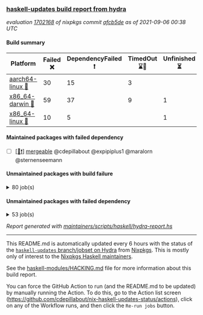 ### [haskell-updates build report from hydra](https://hydra.nixos.org/jobset/nixpkgs/haskell-updates)
*evaluation [1702168](https://hydra.nixos.org/eval/1702168) of nixpkgs commit [afcb5de](https://github.com/NixOS/nixpkgs/commits/afcb5de64dd04ffb26fe4f66f9978e5ec3acf2f6) as of 2021-09-06 00:38 UTC*
#### Build summary

 | Platform | Failed :x: | DependencyFailed :heavy_exclamation_mark: | TimedOut :hourglass::no_entry_sign: | Unfinished :hourglass_flowing_sand: | Success :heavy_check_mark: | 
 | --- | --- | --- | --- | --- | --- | 
 | [aarch64-linux :iphone:](https://hydra.nixos.org/eval/1702168?filter=.aarch64-linux) | 30 | 15 | 3 |  | 6692 | 
 | [x86_64-darwin :apple:](https://hydra.nixos.org/eval/1702168?filter=.x86_64-darwin) | 59 | 37 | 9 | 1 | 6586 | 
 | [x86_64-linux :penguin:](https://hydra.nixos.org/eval/1702168?filter=.x86_64-linux) | 10 | 5 |  | 1 | 6766 | 
#### Maintained packages with failed dependency
- [ ] [[:penguin::heavy_exclamation_mark:]](https://hydra.nixos.org/build/152203813) [mergeable](https://hydra.nixos.org/eval/1702168?filter=mergeable) @cdepillabout @expipiplus1 @maralorn @sternenseemann
#### Unmaintained packages with build failure
<details><summary>80 job(s) </summary>

- [ ] [[:iphone::heavy_check_mark:]](https://hydra.nixos.org/build/151969917) [[:apple::x:]](https://hydra.nixos.org/build/151977605) [[:penguin::heavy_check_mark:]](https://hydra.nixos.org/build/151972538) [haskellPackages.FractalArt](https://hydra.nixos.org/eval/1702168?filter=haskellPackages.FractalArt) 
- [ ] [[:iphone::x:]](https://hydra.nixos.org/build/151723150) [[:apple::heavy_check_mark:]](https://hydra.nixos.org/build/151731482) [[:penguin::heavy_check_mark:]](https://hydra.nixos.org/build/151717379) [haskellPackages.HsASA](https://hydra.nixos.org/eval/1702168?filter=haskellPackages.HsASA) 
- [ ] [[:iphone::x:]](https://hydra.nixos.org/build/151977145) [[:apple::heavy_check_mark:]](https://hydra.nixos.org/build/151972644) [[:penguin::heavy_check_mark:]](https://hydra.nixos.org/build/151969295) [haskellPackages.OrderedBits](https://hydra.nixos.org/eval/1702168?filter=haskellPackages.OrderedBits) 
- [ ] [[:iphone::x:]](https://hydra.nixos.org/build/151969384) [[:apple::heavy_check_mark:]](https://hydra.nixos.org/build/151970002) [[:penguin::heavy_check_mark:]](https://hydra.nixos.org/build/151972848) [haskellPackages.accelerate-llvm](https://hydra.nixos.org/eval/1702168?filter=haskellPackages.accelerate-llvm) 
- [ ] [[:iphone::x:]](https://hydra.nixos.org/build/151975782) [[:apple::heavy_check_mark:]](https://hydra.nixos.org/build/151975423) [[:penguin::heavy_check_mark:]](https://hydra.nixos.org/build/151977034) [haskellPackages.cdar-mBound](https://hydra.nixos.org/eval/1702168?filter=haskellPackages.cdar-mBound) 
- [ ] [[:iphone::heavy_check_mark:]](https://hydra.nixos.org/build/151717421) [[:apple::x:]](https://hydra.nixos.org/build/151730444) [[:penguin::heavy_check_mark:]](https://hydra.nixos.org/build/151719104) [haskellPackages.chiphunk](https://hydra.nixos.org/eval/1702168?filter=haskellPackages.chiphunk) 
- [ ] [[:iphone::heavy_check_mark:]](https://hydra.nixos.org/build/151970661) [[:apple::x:]](https://hydra.nixos.org/build/151977550) [[:penguin::heavy_check_mark:]](https://hydra.nixos.org/build/151978850) [haskellPackages.di-core](https://hydra.nixos.org/eval/1702168?filter=haskellPackages.di-core) 
- [ ] [[:iphone::heavy_check_mark:]](https://hydra.nixos.org/build/151724586) [[:apple::x:]](https://hydra.nixos.org/build/151715416) [[:penguin::heavy_check_mark:]](https://hydra.nixos.org/build/151723716) [haskellPackages.discount](https://hydra.nixos.org/eval/1702168?filter=haskellPackages.discount) 
- [ ] [[:iphone::heavy_check_mark:]](https://hydra.nixos.org/build/151722308) [[:apple::x:]](https://hydra.nixos.org/build/151717848) [[:penguin::heavy_check_mark:]](https://hydra.nixos.org/build/151715159) [haskellPackages.diskhash](https://hydra.nixos.org/eval/1702168?filter=haskellPackages.diskhash) 
- [ ] [[:iphone::x:]](https://hydra.nixos.org/build/151979155) [[:apple::heavy_check_mark:]](https://hydra.nixos.org/build/151970909) [[:penguin::heavy_check_mark:]](https://hydra.nixos.org/build/151979923) [haskellPackages.dormouse-uri](https://hydra.nixos.org/eval/1702168?filter=haskellPackages.dormouse-uri) 
- [ ] [[:iphone::x:]](https://hydra.nixos.org/build/151719661) [[:apple::x:]](https://hydra.nixos.org/build/151735374) [[:penguin::heavy_check_mark:]](https://hydra.nixos.org/build/151725956) [haskellPackages.easytensor](https://hydra.nixos.org/eval/1702168?filter=haskellPackages.easytensor) 
- [ ] [[:iphone::heavy_check_mark:]](https://hydra.nixos.org/build/151977485) [[:apple::x:]](https://hydra.nixos.org/build/151977125) [[:penguin::heavy_check_mark:]](https://hydra.nixos.org/build/151972363) [haskellPackages.epub-tools](https://hydra.nixos.org/eval/1702168?filter=haskellPackages.epub-tools) 
- [ ] [[:iphone::heavy_check_mark:]](https://hydra.nixos.org/build/151971010) [[:apple::x:]](https://hydra.nixos.org/build/151973397) [[:penguin::heavy_check_mark:]](https://hydra.nixos.org/build/151971340) [haskellPackages.exinst](https://hydra.nixos.org/eval/1702168?filter=haskellPackages.exinst) 
- [ ] [[:iphone::heavy_check_mark:]](https://hydra.nixos.org/build/151730435) [[:apple::x:]](https://hydra.nixos.org/build/151723038) [[:penguin::heavy_check_mark:]](https://hydra.nixos.org/build/151729481) [haskellPackages.float128](https://hydra.nixos.org/eval/1702168?filter=haskellPackages.float128) 
- [ ] [[:iphone::x:]](https://hydra.nixos.org/build/151727007) [[:apple::heavy_check_mark:]](https://hydra.nixos.org/build/151722041) [[:penguin::heavy_check_mark:]](https://hydra.nixos.org/build/151715089) [haskellPackages.freetype2](https://hydra.nixos.org/eval/1702168?filter=haskellPackages.freetype2) 
- [ ] [[:iphone::x:]](https://hydra.nixos.org/build/151978239) [[:apple::x:]](https://hydra.nixos.org/build/151971139) [[:penguin::x:]](https://hydra.nixos.org/build/151979662) [haskellPackages.ghc-bignum-orphans](https://hydra.nixos.org/eval/1702168?filter=haskellPackages.ghc-bignum-orphans) 
- [ ] [[:iphone::heavy_check_mark:]](https://hydra.nixos.org/build/151976880) [[:apple::x:]](https://hydra.nixos.org/build/151972043) [[:penguin::heavy_check_mark:]](https://hydra.nixos.org/build/151975031) [haskellPackages.gi-gdkx11](https://hydra.nixos.org/eval/1702168?filter=haskellPackages.gi-gdkx11) 
- [ ] [[:iphone::x:]](https://hydra.nixos.org/build/151727306) [[:penguin::heavy_check_mark:]](https://hydra.nixos.org/build/151724718) [haskellPackages.gnome-keyring](https://hydra.nixos.org/eval/1702168?filter=haskellPackages.gnome-keyring) 
- [ ] [[:iphone::heavy_check_mark:]](https://hydra.nixos.org/build/151975380) [[:apple::x:]](https://hydra.nixos.org/build/151969843) [[:penguin::heavy_check_mark:]](https://hydra.nixos.org/build/151974103) [haskellPackages.gtk-traymanager](https://hydra.nixos.org/eval/1702168?filter=haskellPackages.gtk-traymanager) 
- [ ] [hadolint](https://hydra.nixos.org/eval/1702168?filter=hadolint) 
  - [[:iphone::x:]](https://hydra.nixos.org/build/151972323) [[:apple::x:]](https://hydra.nixos.org/build/151978476) [[:penguin::x:]](https://hydra.nixos.org/build/151976740) [toplevel](https://hydra.nixos.org/eval/1702168?filter=hadolint)
  - [[:iphone::x:]](https://hydra.nixos.org/build/151978232) [[:apple::x:]](https://hydra.nixos.org/build/151979483) [[:penguin::x:]](https://hydra.nixos.org/build/151972718) [haskellPackages](https://hydra.nixos.org/eval/1702168?filter=haskellPackages.hadolint)
- [ ] [[:iphone::heavy_check_mark:]](https://hydra.nixos.org/build/151731730) [[:apple::x:]](https://hydra.nixos.org/build/151732645) [[:penguin::heavy_check_mark:]](https://hydra.nixos.org/build/151719690) [haskellPackages.hamid](https://hydra.nixos.org/eval/1702168?filter=haskellPackages.hamid) 
- [ ] [[:iphone::heavy_check_mark:]](https://hydra.nixos.org/build/151725530) [[:apple::x:]](https://hydra.nixos.org/build/151724884) [[:penguin::heavy_check_mark:]](https://hydra.nixos.org/build/151728947) [haskellPackages.hid](https://hydra.nixos.org/eval/1702168?filter=haskellPackages.hid) 
- [ ] [[:iphone::heavy_check_mark:]](https://hydra.nixos.org/build/151970843) [[:apple::x:]](https://hydra.nixos.org/build/151970936) [[:penguin::heavy_check_mark:]](https://hydra.nixos.org/build/151970616) [haskellPackages.higher-leveldb](https://hydra.nixos.org/eval/1702168?filter=haskellPackages.higher-leveldb) 
- [ ] [[:iphone::heavy_check_mark:]](https://hydra.nixos.org/build/151979195) [[:apple::x:]](https://hydra.nixos.org/build/151972376) [[:penguin::heavy_check_mark:]](https://hydra.nixos.org/build/151972836) [haskellPackages.highlight](https://hydra.nixos.org/eval/1702168?filter=haskellPackages.highlight) 
- [ ] [[:iphone::heavy_check_mark:]](https://hydra.nixos.org/build/151974820) [[:apple::x:]](https://hydra.nixos.org/build/151981221) [[:penguin::heavy_check_mark:]](https://hydra.nixos.org/build/151976458) [haskellPackages.hmatrix-morpheus](https://hydra.nixos.org/eval/1702168?filter=haskellPackages.hmatrix-morpheus) 
- [ ] [[:iphone::heavy_check_mark:]](https://hydra.nixos.org/build/151731650) [[:apple::x:]](https://hydra.nixos.org/build/151721565) [[:penguin::heavy_check_mark:]](https://hydra.nixos.org/build/151730119) [haskellPackages.hmidi](https://hydra.nixos.org/eval/1702168?filter=haskellPackages.hmidi) 
- [ ] [[:iphone::x:]](https://hydra.nixos.org/build/151977042) [[:apple::heavy_check_mark:]](https://hydra.nixos.org/build/151977399) [[:penguin::heavy_check_mark:]](https://hydra.nixos.org/build/151976638) [haskellPackages.hq](https://hydra.nixos.org/eval/1702168?filter=haskellPackages.hq) 
- [ ] [[:iphone::heavy_check_mark:]](https://hydra.nixos.org/build/151976717) [[:apple::x:]](https://hydra.nixos.org/build/151973170) [[:penguin::heavy_check_mark:]](https://hydra.nixos.org/build/151975997) [haskellPackages.hs](https://hydra.nixos.org/eval/1702168?filter=haskellPackages.hs) 
- [ ] [[:iphone::heavy_check_mark:]](https://hydra.nixos.org/build/151730025) [[:apple::x:]](https://hydra.nixos.org/build/151733963) [[:penguin::heavy_check_mark:]](https://hydra.nixos.org/build/151718516) [haskellPackages.hsshellscript](https://hydra.nixos.org/eval/1702168?filter=haskellPackages.hsshellscript) 
- [ ] [[:iphone::heavy_check_mark:]](https://hydra.nixos.org/build/151731588) [[:apple::x:]](https://hydra.nixos.org/build/151727903) [[:penguin::heavy_check_mark:]](https://hydra.nixos.org/build/151734139) [haskellPackages.hssourceinfo](https://hydra.nixos.org/eval/1702168?filter=haskellPackages.hssourceinfo) 
- [ ] [[:iphone::heavy_check_mark:]](https://hydra.nixos.org/build/151730332) [[:apple::x:]](https://hydra.nixos.org/build/151718342) [[:penguin::heavy_check_mark:]](https://hydra.nixos.org/build/151718449) [haskellPackages.huckleberry](https://hydra.nixos.org/eval/1702168?filter=haskellPackages.huckleberry) 
- [ ] [[:iphone::heavy_check_mark:]](https://hydra.nixos.org/build/151972026) [[:apple::x:]](https://hydra.nixos.org/build/151980521) [[:penguin::heavy_check_mark:]](https://hydra.nixos.org/build/151979069) [haskellPackages.ipcvar](https://hydra.nixos.org/eval/1702168?filter=haskellPackages.ipcvar) 
- [ ] [[:iphone::heavy_check_mark:]](https://hydra.nixos.org/build/151720909) [[:apple::x:]](https://hydra.nixos.org/build/151722888) [[:penguin::heavy_check_mark:]](https://hydra.nixos.org/build/151715932) [haskellPackages.keep-alive](https://hydra.nixos.org/eval/1702168?filter=haskellPackages.keep-alive) 
- [ ] [[:iphone::x:]](https://hydra.nixos.org/build/151978540) [[:apple::x:]](https://hydra.nixos.org/build/151972991) [[:penguin::x:]](https://hydra.nixos.org/build/151969404) [haskellPackages.kubernetes-client](https://hydra.nixos.org/eval/1702168?filter=haskellPackages.kubernetes-client) 
- [ ] [[:iphone::x:]](https://hydra.nixos.org/build/151975315) [[:apple::x:]](https://hydra.nixos.org/build/151978798) [[:penguin::x:]](https://hydra.nixos.org/build/151979860) [haskellPackages.lazify](https://hydra.nixos.org/eval/1702168?filter=haskellPackages.lazify) 
- [ ] [[:iphone::x:]](https://hydra.nixos.org/build/151734395) [[:apple::heavy_check_mark:]](https://hydra.nixos.org/build/151731771) [[:penguin::heavy_check_mark:]](https://hydra.nixos.org/build/151722294) [haskellPackages.libBF](https://hydra.nixos.org/eval/1702168?filter=haskellPackages.libBF) 
- [ ] [[:iphone::heavy_check_mark:]](https://hydra.nixos.org/build/151974953) [[:apple::x:]](https://hydra.nixos.org/build/151979995) [[:penguin::heavy_check_mark:]](https://hydra.nixos.org/build/151980566) [haskellPackages.loc](https://hydra.nixos.org/eval/1702168?filter=haskellPackages.loc) 
- [ ] [[:iphone::x:]](https://hydra.nixos.org/build/151721890) [[:apple::heavy_check_mark:]](https://hydra.nixos.org/build/151717720) [[:penguin::heavy_check_mark:]](https://hydra.nixos.org/build/151715215) [haskellPackages.long-double](https://hydra.nixos.org/eval/1702168?filter=haskellPackages.long-double) 
- [ ] [[:iphone::heavy_check_mark:]](https://hydra.nixos.org/build/151981058) [[:apple::x:]](https://hydra.nixos.org/build/151971551) [[:penguin::heavy_check_mark:]](https://hydra.nixos.org/build/151971971) [haskellPackages.mediawiki2latex](https://hydra.nixos.org/eval/1702168?filter=haskellPackages.mediawiki2latex) 
- [ ] [[:iphone::heavy_check_mark:]](https://hydra.nixos.org/build/151973124) [[:apple::x:]](https://hydra.nixos.org/build/151972400) [[:penguin::heavy_check_mark:]](https://hydra.nixos.org/build/151974760) [haskellPackages.mercury-api](https://hydra.nixos.org/eval/1702168?filter=haskellPackages.mercury-api) 
- [ ] [[:iphone::x:]](https://hydra.nixos.org/build/151972925) [[:apple::x:]](https://hydra.nixos.org/build/151977222) [[:penguin::x:]](https://hydra.nixos.org/build/151975298) [haskellPackages.monus-weighted-search](https://hydra.nixos.org/eval/1702168?filter=haskellPackages.monus-weighted-search) 
- [ ] [[:iphone::heavy_check_mark:]](https://hydra.nixos.org/build/151732196) [[:apple::x:]](https://hydra.nixos.org/build/151725784) [[:penguin::heavy_check_mark:]](https://hydra.nixos.org/build/151731126) [haskellPackages.nano-cryptr](https://hydra.nixos.org/eval/1702168?filter=haskellPackages.nano-cryptr) 
- [ ] [[:iphone::x:]](https://hydra.nixos.org/build/151973182) [[:apple::x:]](https://hydra.nixos.org/build/151977911) [[:penguin::x:]](https://hydra.nixos.org/build/151969594) [haskellPackages.nanovg-simple](https://hydra.nixos.org/eval/1702168?filter=haskellPackages.nanovg-simple) 
- [ ] [[:iphone::x:]](https://hydra.nixos.org/build/151979994) [[:apple::heavy_check_mark:]](https://hydra.nixos.org/build/151980460) [[:penguin::heavy_check_mark:]](https://hydra.nixos.org/build/151974622) [haskellPackages.nlopt-haskell](https://hydra.nixos.org/eval/1702168?filter=haskellPackages.nlopt-haskell) 
- [ ] [[:iphone::heavy_check_mark:]](https://hydra.nixos.org/build/151975886) [[:apple::x:]](https://hydra.nixos.org/build/151973789) [[:penguin::heavy_check_mark:]](https://hydra.nixos.org/build/151980681) [haskellPackages.nri-observability](https://hydra.nixos.org/eval/1702168?filter=haskellPackages.nri-observability) 
- [ ] [[:iphone::heavy_check_mark:]](https://hydra.nixos.org/build/151975835) [[:apple::x:]](https://hydra.nixos.org/build/151980894) [[:penguin::heavy_check_mark:]](https://hydra.nixos.org/build/151980812) [haskellPackages.opencv](https://hydra.nixos.org/eval/1702168?filter=haskellPackages.opencv) 
- [ ] [[:iphone::heavy_check_mark:]](https://hydra.nixos.org/build/151976600) [[:apple::x:]](https://hydra.nixos.org/build/151972880) [[:penguin::heavy_check_mark:]](https://hydra.nixos.org/build/151976004) [haskellPackages.persistent-pagination](https://hydra.nixos.org/eval/1702168?filter=haskellPackages.persistent-pagination) 
- [ ] [[:iphone::x:]](https://hydra.nixos.org/build/151978749) [[:apple::x:]](https://hydra.nixos.org/build/151978891) [[:penguin::x:]](https://hydra.nixos.org/build/151978132) [haskellPackages.phonetic-languages-plus](https://hydra.nixos.org/eval/1702168?filter=haskellPackages.phonetic-languages-plus) 
- [ ] [[:iphone::x:]](https://hydra.nixos.org/build/151977152) [[:apple::x:]](https://hydra.nixos.org/build/151980270) [[:penguin::x:]](https://hydra.nixos.org/build/151974854) [haskellPackages.phonetic-languages-ukrainian-array](https://hydra.nixos.org/eval/1702168?filter=haskellPackages.phonetic-languages-ukrainian-array) 
- [ ] [[:iphone::x:]](https://hydra.nixos.org/build/151717765) [[:apple::heavy_check_mark:]](https://hydra.nixos.org/build/151718317) [[:penguin::heavy_check_mark:]](https://hydra.nixos.org/build/151717284) [haskellPackages.picosat](https://hydra.nixos.org/eval/1702168?filter=haskellPackages.picosat) 
- [ ] [[:iphone::heavy_check_mark:]](https://hydra.nixos.org/build/151972728) [[:apple::x:]](https://hydra.nixos.org/build/151977898) [[:penguin::heavy_check_mark:]](https://hydra.nixos.org/build/151971146) [haskellPackages.ping-wrapper](https://hydra.nixos.org/eval/1702168?filter=haskellPackages.ping-wrapper) 
- [ ] [[:iphone::heavy_check_mark:]](https://hydra.nixos.org/build/151975831) [[:apple::x:]](https://hydra.nixos.org/build/151976694) [[:penguin::heavy_check_mark:]](https://hydra.nixos.org/build/151981177) [haskellPackages.pipes-zlib](https://hydra.nixos.org/eval/1702168?filter=haskellPackages.pipes-zlib) 
- [ ] [[:iphone::x:]](https://hydra.nixos.org/build/151974046) [[:apple::heavy_check_mark:]](https://hydra.nixos.org/build/151979706) [[:penguin::heavy_check_mark:]](https://hydra.nixos.org/build/151980242) [haskellPackages.poker](https://hydra.nixos.org/eval/1702168?filter=haskellPackages.poker) 
- [ ] [[:iphone::heavy_check_mark:]](https://hydra.nixos.org/build/151976179) [[:apple::x:]](https://hydra.nixos.org/build/151969700) [[:penguin::heavy_check_mark:]](https://hydra.nixos.org/build/151970302) [haskellPackages.posix-socket](https://hydra.nixos.org/eval/1702168?filter=haskellPackages.posix-socket) 
- [ ] [[:iphone::heavy_check_mark:]](https://hydra.nixos.org/build/151721148) [[:apple::x:]](https://hydra.nixos.org/build/151726103) [[:penguin::heavy_check_mark:]](https://hydra.nixos.org/build/151731334) [haskellPackages.posix-timer](https://hydra.nixos.org/eval/1702168?filter=haskellPackages.posix-timer) 
- [ ] [[:iphone::x:]](https://hydra.nixos.org/build/152116784) [[:apple::x:]](https://hydra.nixos.org/build/152116781) [[:penguin::x:]](https://hydra.nixos.org/build/152116796) [haskellPackages.prune-juice](https://hydra.nixos.org/eval/1702168?filter=haskellPackages.prune-juice) 
- [ ] [[:iphone::heavy_check_mark:]](https://hydra.nixos.org/build/151722804) [[:apple::x:]](https://hydra.nixos.org/build/151728692) [[:penguin::heavy_check_mark:]](https://hydra.nixos.org/build/151720773) [haskellPackages.pthread](https://hydra.nixos.org/eval/1702168?filter=haskellPackages.pthread) 
- [ ] [[:iphone::x:]](https://hydra.nixos.org/build/151980923) [[:apple::heavy_check_mark:]](https://hydra.nixos.org/build/151975807) [[:penguin::heavy_check_mark:]](https://hydra.nixos.org/build/151977182) [haskellPackages.ptr-poker](https://hydra.nixos.org/eval/1702168?filter=haskellPackages.ptr-poker) 
- [ ] [[:iphone::heavy_check_mark:]](https://hydra.nixos.org/build/151975961) [[:apple::x:]](https://hydra.nixos.org/build/151981191) [[:penguin::heavy_check_mark:]](https://hydra.nixos.org/build/151980665) [haskellPackages.sandwich-webdriver](https://hydra.nixos.org/eval/1702168?filter=haskellPackages.sandwich-webdriver) 
- [ ] [[:iphone::heavy_check_mark:]](https://hydra.nixos.org/build/151733838) [[:apple::x:]](https://hydra.nixos.org/build/151720401) [[:penguin::heavy_check_mark:]](https://hydra.nixos.org/build/151727935) [haskellPackages.sdp](https://hydra.nixos.org/eval/1702168?filter=haskellPackages.sdp) 
- [ ] [[:iphone::heavy_check_mark:]](https://hydra.nixos.org/build/151716733) [[:apple::x:]](https://hydra.nixos.org/build/151724083) [[:penguin::heavy_check_mark:]](https://hydra.nixos.org/build/151731829) [haskellPackages.select](https://hydra.nixos.org/eval/1702168?filter=haskellPackages.select) 
- [ ] [[:iphone::heavy_check_mark:]](https://hydra.nixos.org/build/151722023) [[:apple::x:]](https://hydra.nixos.org/build/151725640) [[:penguin::heavy_check_mark:]](https://hydra.nixos.org/build/151721209) [haskellPackages.shared-memory](https://hydra.nixos.org/eval/1702168?filter=haskellPackages.shared-memory) 
- [ ] [[:iphone::x:]](https://hydra.nixos.org/build/151724291) [[:apple::heavy_check_mark:]](https://hydra.nixos.org/build/151730287) [[:penguin::heavy_check_mark:]](https://hydra.nixos.org/build/151725543) [haskellPackages.stm-queue](https://hydra.nixos.org/eval/1702168?filter=haskellPackages.stm-queue) 
- [ ] [[:iphone::heavy_check_mark:]](https://hydra.nixos.org/build/151718182) [[:apple::x:]](https://hydra.nixos.org/build/151734484) [[:penguin::heavy_check_mark:]](https://hydra.nixos.org/build/151722691) [haskellPackages.sysinfo](https://hydra.nixos.org/eval/1702168?filter=haskellPackages.sysinfo) 
- [ ] [[:iphone::heavy_check_mark:]](https://hydra.nixos.org/build/151980351) [[:apple::x:]](https://hydra.nixos.org/build/151978381) [[:penguin::heavy_check_mark:]](https://hydra.nixos.org/build/151971158) [haskellPackages.tailfile-hinotify](https://hydra.nixos.org/eval/1702168?filter=haskellPackages.tailfile-hinotify) 
- [ ] [[:iphone::heavy_check_mark:]](https://hydra.nixos.org/build/151978095) [[:apple::x:]](https://hydra.nixos.org/build/151972473) [[:penguin::heavy_check_mark:]](https://hydra.nixos.org/build/151970269) [haskellPackages.thyme](https://hydra.nixos.org/eval/1702168?filter=haskellPackages.thyme) 
- [ ] [[:iphone::x:]](https://hydra.nixos.org/build/151978179) [[:apple::heavy_check_mark:]](https://hydra.nixos.org/build/151978149) [[:penguin::heavy_check_mark:]](https://hydra.nixos.org/build/151980972) [haskellPackages.type-natural](https://hydra.nixos.org/eval/1702168?filter=haskellPackages.type-natural) 
- [ ] [[:iphone::heavy_check_mark:]](https://hydra.nixos.org/build/151972227) [[:apple::x:]](https://hydra.nixos.org/build/151973392) [[:penguin::heavy_check_mark:]](https://hydra.nixos.org/build/151980864) [haskellPackages.tz](https://hydra.nixos.org/eval/1702168?filter=haskellPackages.tz) 
- [ ] [[:iphone::x:]](https://hydra.nixos.org/build/151726243) [[:apple::heavy_check_mark:]](https://hydra.nixos.org/build/151732370) [[:penguin::heavy_check_mark:]](https://hydra.nixos.org/build/151715865) [haskellPackages.unicode-properties](https://hydra.nixos.org/eval/1702168?filter=haskellPackages.unicode-properties) 
- [ ] [[:iphone::x:]](https://hydra.nixos.org/build/151974275) [[:apple::x:]](https://hydra.nixos.org/build/151975907) [[:penguin::x:]](https://hydra.nixos.org/build/151970359) [haskellPackages.wgpu-hs](https://hydra.nixos.org/eval/1702168?filter=haskellPackages.wgpu-hs) 
- [ ] [[:iphone::x:]](https://hydra.nixos.org/build/151730218) [[:apple::heavy_check_mark:]](https://hydra.nixos.org/build/151734842) [[:penguin::heavy_check_mark:]](https://hydra.nixos.org/build/151725675) [haskellPackages.wiringPi](https://hydra.nixos.org/eval/1702168?filter=haskellPackages.wiringPi) 
- [ ] [[:iphone::heavy_check_mark:]](https://hydra.nixos.org/build/151728215) [[:apple::x:]](https://hydra.nixos.org/build/151728055) [[:penguin::heavy_check_mark:]](https://hydra.nixos.org/build/151718500) [tests.haskell.writers](https://hydra.nixos.org/eval/1702168?filter=tests.haskell.writers) 
- [ ] [[:iphone::x:]](https://hydra.nixos.org/build/151976297) [[:apple::heavy_check_mark:]](https://hydra.nixos.org/build/151972915) [[:penguin::heavy_check_mark:]](https://hydra.nixos.org/build/151970111) [haskellPackages.x86-64bit](https://hydra.nixos.org/eval/1702168?filter=haskellPackages.x86-64bit) 
- [ ] [[:iphone::heavy_check_mark:]](https://hydra.nixos.org/build/151726806) [[:apple::x:]](https://hydra.nixos.org/build/151718927) [[:penguin::heavy_check_mark:]](https://hydra.nixos.org/build/151717638) [haskellPackages.xmonad-utils](https://hydra.nixos.org/eval/1702168?filter=haskellPackages.xmonad-utils) 
- [ ] [[:iphone::heavy_check_mark:]](https://hydra.nixos.org/build/151723111) [[:apple::x:]](https://hydra.nixos.org/build/151731162) [[:penguin::heavy_check_mark:]](https://hydra.nixos.org/build/151734781) [haskellPackages.yoga](https://hydra.nixos.org/eval/1702168?filter=haskellPackages.yoga) 
- [ ] [[:iphone::heavy_check_mark:]](https://hydra.nixos.org/build/151976940) [[:apple::x:]](https://hydra.nixos.org/build/151979657) [[:penguin::heavy_check_mark:]](https://hydra.nixos.org/build/151976278) [haskellPackages.zip](https://hydra.nixos.org/eval/1702168?filter=haskellPackages.zip) 
- [ ] [[:iphone::heavy_check_mark:]](https://hydra.nixos.org/build/151725271) [[:apple::x:]](https://hydra.nixos.org/build/151727468) [[:penguin::heavy_check_mark:]](https://hydra.nixos.org/build/151723906) [haskellPackages.zot](https://hydra.nixos.org/eval/1702168?filter=haskellPackages.zot) 
- [ ] [[:iphone::heavy_check_mark:]](https://hydra.nixos.org/build/151731820) [[:apple::x:]](https://hydra.nixos.org/build/151720934) [[:penguin::heavy_check_mark:]](https://hydra.nixos.org/build/151731961) [haskellPackages.zxcvbn-c](https://hydra.nixos.org/eval/1702168?filter=haskellPackages.zxcvbn-c) 
</details>

#### Unmaintained packages with failed dependency
<details><summary>53 job(s) </summary>

- [ ] [[:iphone::heavy_exclamation_mark:]](https://hydra.nixos.org/build/151976218) [[:apple::heavy_check_mark:]](https://hydra.nixos.org/build/151971399) [[:penguin::heavy_check_mark:]](https://hydra.nixos.org/build/151973075) [haskellPackages.PrimitiveArray](https://hydra.nixos.org/eval/1702168?filter=haskellPackages.PrimitiveArray) 
- [ ] [[:iphone::heavy_check_mark:]](https://hydra.nixos.org/build/151977422) [[:apple::heavy_exclamation_mark:]](https://hydra.nixos.org/build/151970216) [[:penguin::heavy_check_mark:]](https://hydra.nixos.org/build/151979268) [haskellPackages.antiope-es](https://hydra.nixos.org/eval/1702168?filter=haskellPackages.antiope-es) 
- [ ] [[:iphone::heavy_check_mark:]](https://hydra.nixos.org/build/151978815) [[:apple::heavy_exclamation_mark:]](https://hydra.nixos.org/build/151979343) [[:penguin::heavy_check_mark:]](https://hydra.nixos.org/build/151980921) [haskellPackages.di](https://hydra.nixos.org/eval/1702168?filter=haskellPackages.di) 
- [ ] [[:iphone::heavy_check_mark:]](https://hydra.nixos.org/build/151972119) [[:apple::heavy_exclamation_mark:]](https://hydra.nixos.org/build/151973335) [[:penguin::heavy_check_mark:]](https://hydra.nixos.org/build/151972267) [haskellPackages.di-df1](https://hydra.nixos.org/eval/1702168?filter=haskellPackages.di-df1) 
- [ ] [[:iphone::heavy_check_mark:]](https://hydra.nixos.org/build/151976403) [[:apple::heavy_exclamation_mark:]](https://hydra.nixos.org/build/151969531) [[:penguin::heavy_check_mark:]](https://hydra.nixos.org/build/151975800) [haskellPackages.di-handle](https://hydra.nixos.org/eval/1702168?filter=haskellPackages.di-handle) 
- [ ] [[:iphone::heavy_check_mark:]](https://hydra.nixos.org/build/151976595) [[:apple::heavy_exclamation_mark:]](https://hydra.nixos.org/build/151974573) [[:penguin::heavy_check_mark:]](https://hydra.nixos.org/build/151969665) [haskellPackages.di-monad](https://hydra.nixos.org/eval/1702168?filter=haskellPackages.di-monad) 
- [ ] [[:iphone::heavy_exclamation_mark:]](https://hydra.nixos.org/build/151973594) [[:apple::heavy_check_mark:]](https://hydra.nixos.org/build/151973147) [[:penguin::heavy_check_mark:]](https://hydra.nixos.org/build/151979342) [haskellPackages.dormouse-client](https://hydra.nixos.org/eval/1702168?filter=haskellPackages.dormouse-client) 
- [ ] [[:iphone::heavy_exclamation_mark:]](https://hydra.nixos.org/build/151716478) [[:apple::heavy_exclamation_mark:]](https://hydra.nixos.org/build/151719950) [[:penguin::heavy_check_mark:]](https://hydra.nixos.org/build/151728138) [haskellPackages.easytensor-vulkan](https://hydra.nixos.org/eval/1702168?filter=haskellPackages.easytensor-vulkan) 
- [ ] [[:iphone::heavy_check_mark:]](https://hydra.nixos.org/build/151979510) [[:apple::heavy_exclamation_mark:]](https://hydra.nixos.org/build/151976298) [[:penguin::heavy_check_mark:]](https://hydra.nixos.org/build/151975547) [haskellPackages.exinst-aeson](https://hydra.nixos.org/eval/1702168?filter=haskellPackages.exinst-aeson) 
- [ ] [[:iphone::heavy_check_mark:]](https://hydra.nixos.org/build/151980618) [[:apple::heavy_exclamation_mark:]](https://hydra.nixos.org/build/151980660) [[:penguin::heavy_check_mark:]](https://hydra.nixos.org/build/151973595) [haskellPackages.exinst-bytes](https://hydra.nixos.org/eval/1702168?filter=haskellPackages.exinst-bytes) 
- [ ] [[:iphone::heavy_check_mark:]](https://hydra.nixos.org/build/151972481) [[:apple::heavy_exclamation_mark:]](https://hydra.nixos.org/build/151977737) [[:penguin::heavy_check_mark:]](https://hydra.nixos.org/build/151981201) [haskellPackages.exinst-cereal](https://hydra.nixos.org/eval/1702168?filter=haskellPackages.exinst-cereal) 
- [ ] [[:iphone::heavy_check_mark:]](https://hydra.nixos.org/build/151979327) [[:apple::heavy_exclamation_mark:]](https://hydra.nixos.org/build/151972595) [[:penguin::heavy_check_mark:]](https://hydra.nixos.org/build/151979405) [haskellPackages.exinst-serialise](https://hydra.nixos.org/eval/1702168?filter=haskellPackages.exinst-serialise) 
- [ ] [[:iphone::heavy_check_mark:]](https://hydra.nixos.org/build/151976711) [[:apple::heavy_exclamation_mark:]](https://hydra.nixos.org/build/151976239) [[:penguin::heavy_check_mark:]](https://hydra.nixos.org/build/151980015) [haskellPackages.fastparser](https://hydra.nixos.org/eval/1702168?filter=haskellPackages.fastparser) 
- [ ] [[:iphone::heavy_exclamation_mark:]](https://hydra.nixos.org/build/151977613) [[:apple::heavy_check_mark:]](https://hydra.nixos.org/build/151969737) [[:penguin::heavy_check_mark:]](https://hydra.nixos.org/build/151969391) [haskellPackages.hmatrix-nlopt](https://hydra.nixos.org/eval/1702168?filter=haskellPackages.hmatrix-nlopt) 
- [ ] [hoogle](https://hydra.nixos.org/eval/1702168?filter=hoogle) 
  - [[:iphone::heavy_check_mark:]](https://hydra.nixos.org/build/151980510) [[:apple::heavy_check_mark:]](https://hydra.nixos.org/build/151977595) [[:penguin::heavy_check_mark:]](https://hydra.nixos.org/build/151977411) [haskell.packages.ghc8107](https://hydra.nixos.org/eval/1702168?filter=haskell.packages.ghc8107.hoogle)
  - [[:iphone::heavy_check_mark:]](https://hydra.nixos.org/build/151980110) [[:apple::heavy_check_mark:]](https://hydra.nixos.org/build/151971115) [[:penguin::heavy_check_mark:]](https://hydra.nixos.org/build/151981130) [haskell.packages.ghc884](https://hydra.nixos.org/eval/1702168?filter=haskell.packages.ghc884.hoogle)
  - [[:iphone::heavy_check_mark:]](https://hydra.nixos.org/build/151978747) [[:apple::heavy_exclamation_mark:]](https://hydra.nixos.org/build/151976681) [[:penguin::heavy_check_mark:]](https://hydra.nixos.org/build/151971457) [haskell.packages.ghc901](https://hydra.nixos.org/eval/1702168?filter=haskell.packages.ghc901.hoogle)
  - [[:iphone::heavy_check_mark:]](https://hydra.nixos.org/build/151969705) [[:apple::heavy_check_mark:]](https://hydra.nixos.org/build/151972683) [[:penguin::heavy_check_mark:]](https://hydra.nixos.org/build/151971389) [haskellPackages](https://hydra.nixos.org/eval/1702168?filter=haskellPackages.hoogle)
- [ ] [[:iphone::heavy_exclamation_mark:]](https://hydra.nixos.org/build/151971298) [[:apple::heavy_check_mark:]](https://hydra.nixos.org/build/151973065) [[:penguin::heavy_check_mark:]](https://hydra.nixos.org/build/151970976) [haskellPackages.jsonifier](https://hydra.nixos.org/eval/1702168?filter=haskellPackages.jsonifier) 
- [ ] [[:iphone::heavy_check_mark:]](https://hydra.nixos.org/build/151972997) [[:apple::heavy_exclamation_mark:]](https://hydra.nixos.org/build/151976566) [[:penguin::heavy_check_mark:]](https://hydra.nixos.org/build/151978752) [haskellPackages.keenser](https://hydra.nixos.org/eval/1702168?filter=haskellPackages.keenser) 
- [ ] [[:iphone::heavy_check_mark:]](https://hydra.nixos.org/build/151981103) [[:apple::heavy_exclamation_mark:]](https://hydra.nixos.org/build/151969351) [[:penguin::heavy_check_mark:]](https://hydra.nixos.org/build/151969457) [haskellPackages.moto](https://hydra.nixos.org/eval/1702168?filter=haskellPackages.moto) 
- [ ] [[:iphone::heavy_check_mark:]](https://hydra.nixos.org/build/151977429) [[:apple::heavy_exclamation_mark:]](https://hydra.nixos.org/build/151976300) [[:penguin::heavy_check_mark:]](https://hydra.nixos.org/build/151971843) [haskellPackages.nri-http](https://hydra.nixos.org/eval/1702168?filter=haskellPackages.nri-http) 
- [ ] [[:iphone::heavy_check_mark:]](https://hydra.nixos.org/build/151972104) [[:apple::heavy_exclamation_mark:]](https://hydra.nixos.org/build/151981056) [[:penguin::heavy_check_mark:]](https://hydra.nixos.org/build/151974117) [haskellPackages.nri-redis](https://hydra.nixos.org/eval/1702168?filter=haskellPackages.nri-redis) 
- [ ] [[:iphone::heavy_check_mark:]](https://hydra.nixos.org/build/151970123) [[:apple::heavy_exclamation_mark:]](https://hydra.nixos.org/build/151978597) [[:penguin::heavy_check_mark:]](https://hydra.nixos.org/build/151980244) [haskellPackages.nri-test-encoding](https://hydra.nixos.org/eval/1702168?filter=haskellPackages.nri-test-encoding) 
- [ ] [[:iphone::heavy_check_mark:]](https://hydra.nixos.org/build/151971745) [[:apple::heavy_exclamation_mark:]](https://hydra.nixos.org/build/151970354) [[:penguin::heavy_check_mark:]](https://hydra.nixos.org/build/151978844) [haskellPackages.opencv-extra](https://hydra.nixos.org/eval/1702168?filter=haskellPackages.opencv-extra) 
- [ ] [[:iphone::heavy_exclamation_mark:]](https://hydra.nixos.org/build/151981041) [[:apple::heavy_check_mark:]](https://hydra.nixos.org/build/151972932) [[:penguin::heavy_check_mark:]](https://hydra.nixos.org/build/151981154) [haskellPackages.opentelemetry-extra](https://hydra.nixos.org/eval/1702168?filter=haskellPackages.opentelemetry-extra) 
- [ ] [[:iphone::heavy_exclamation_mark:]](https://hydra.nixos.org/build/151971534) [[:apple::heavy_check_mark:]](https://hydra.nixos.org/build/151979689) [[:penguin::heavy_check_mark:]](https://hydra.nixos.org/build/151977987) [haskellPackages.opentelemetry-lightstep](https://hydra.nixos.org/eval/1702168?filter=haskellPackages.opentelemetry-lightstep) 
- [ ] [[:iphone::heavy_check_mark:]](https://hydra.nixos.org/build/151972386) [[:apple::heavy_exclamation_mark:]](https://hydra.nixos.org/build/151976407) [[:penguin::heavy_check_mark:]](https://hydra.nixos.org/build/151976534) [haskellPackages.orgmode-parse](https://hydra.nixos.org/eval/1702168?filter=haskellPackages.orgmode-parse) 
- [ ] [[:iphone::heavy_check_mark:]](https://hydra.nixos.org/build/151978249) [[:apple::heavy_exclamation_mark:]](https://hydra.nixos.org/build/151974556) [[:penguin::heavy_check_mark:]](https://hydra.nixos.org/build/151971598) [haskellPackages.orgstat](https://hydra.nixos.org/eval/1702168?filter=haskellPackages.orgstat) 
- [ ] [[:iphone::heavy_exclamation_mark:]](https://hydra.nixos.org/build/151977678) [[:apple::heavy_exclamation_mark:]](https://hydra.nixos.org/build/151980743) [[:penguin::heavy_exclamation_mark:]](https://hydra.nixos.org/build/151976318) [haskellPackages.phonetic-languages-general](https://hydra.nixos.org/eval/1702168?filter=haskellPackages.phonetic-languages-general) 
- [ ] [[:iphone::heavy_exclamation_mark:]](https://hydra.nixos.org/build/151979321) [[:apple::heavy_exclamation_mark:]](https://hydra.nixos.org/build/151979281) [[:penguin::heavy_exclamation_mark:]](https://hydra.nixos.org/build/151975646) [haskellPackages.phonetic-languages-simplified-examples-array](https://hydra.nixos.org/eval/1702168?filter=haskellPackages.phonetic-languages-simplified-examples-array) 
- [ ] [[:iphone::heavy_exclamation_mark:]](https://hydra.nixos.org/build/151980916) [[:apple::heavy_exclamation_mark:]](https://hydra.nixos.org/build/151976963) [[:penguin::heavy_exclamation_mark:]](https://hydra.nixos.org/build/151977675) [haskellPackages.phonetic-languages-simplified-examples-common](https://hydra.nixos.org/eval/1702168?filter=haskellPackages.phonetic-languages-simplified-examples-common) 
- [ ] [[:iphone::heavy_exclamation_mark:]](https://hydra.nixos.org/build/151976885) [[:apple::heavy_exclamation_mark:]](https://hydra.nixos.org/build/151972713) [[:penguin::heavy_exclamation_mark:]](https://hydra.nixos.org/build/151978847) [haskellPackages.phonetic-languages-simplified-generalized-examples-array](https://hydra.nixos.org/eval/1702168?filter=haskellPackages.phonetic-languages-simplified-generalized-examples-array) 
- [ ] [[:iphone::heavy_check_mark:]](https://hydra.nixos.org/build/151974831) [[:apple::heavy_exclamation_mark:]](https://hydra.nixos.org/build/151971173) [[:penguin::heavy_check_mark:]](https://hydra.nixos.org/build/151970860) [haskellPackages.postgresql-replicant](https://hydra.nixos.org/eval/1702168?filter=haskellPackages.postgresql-replicant) 
- [ ] [[:iphone::heavy_exclamation_mark:]](https://hydra.nixos.org/build/151734558) [[:apple::heavy_check_mark:]](https://hydra.nixos.org/build/151724149) [[:penguin::heavy_check_mark:]](https://hydra.nixos.org/build/151716937) [haskellPackages.rounded](https://hydra.nixos.org/eval/1702168?filter=haskellPackages.rounded) 
- [ ] [[:iphone::heavy_check_mark:]](https://hydra.nixos.org/build/151978384) [[:apple::heavy_exclamation_mark:]](https://hydra.nixos.org/build/151975211) [[:penguin::heavy_check_mark:]](https://hydra.nixos.org/build/151975959) [haskellPackages.scan-metadata](https://hydra.nixos.org/eval/1702168?filter=haskellPackages.scan-metadata) 
- [ ] [[:iphone::heavy_check_mark:]](https://hydra.nixos.org/build/151727772) [[:apple::heavy_exclamation_mark:]](https://hydra.nixos.org/build/151721656) [[:penguin::heavy_check_mark:]](https://hydra.nixos.org/build/151728845) [haskellPackages.sdp-binary](https://hydra.nixos.org/eval/1702168?filter=haskellPackages.sdp-binary) 
- [ ] [[:iphone::heavy_check_mark:]](https://hydra.nixos.org/build/151728702) [[:apple::heavy_exclamation_mark:]](https://hydra.nixos.org/build/151730103) [[:penguin::heavy_check_mark:]](https://hydra.nixos.org/build/151723086) [haskellPackages.sdp-deepseq](https://hydra.nixos.org/eval/1702168?filter=haskellPackages.sdp-deepseq) 
- [ ] [[:iphone::heavy_check_mark:]](https://hydra.nixos.org/build/151735154) [[:apple::heavy_exclamation_mark:]](https://hydra.nixos.org/build/151716421) [[:penguin::heavy_check_mark:]](https://hydra.nixos.org/build/151716900) [haskellPackages.sdp-hashable](https://hydra.nixos.org/eval/1702168?filter=haskellPackages.sdp-hashable) 
- [ ] [[:iphone::heavy_check_mark:]](https://hydra.nixos.org/build/151733600) [[:apple::heavy_exclamation_mark:]](https://hydra.nixos.org/build/151722095) [[:penguin::heavy_check_mark:]](https://hydra.nixos.org/build/151728973) [haskellPackages.sdp-io](https://hydra.nixos.org/eval/1702168?filter=haskellPackages.sdp-io) 
- [ ] [[:iphone::heavy_check_mark:]](https://hydra.nixos.org/build/151717062) [[:apple::heavy_exclamation_mark:]](https://hydra.nixos.org/build/151731094) [[:penguin::heavy_check_mark:]](https://hydra.nixos.org/build/151728805) [haskellPackages.sdp-quickcheck](https://hydra.nixos.org/eval/1702168?filter=haskellPackages.sdp-quickcheck) 
- [ ] [[:iphone::heavy_check_mark:]](https://hydra.nixos.org/build/151977772) [[:apple::heavy_exclamation_mark:]](https://hydra.nixos.org/build/151976782) [[:penguin::heavy_check_mark:]](https://hydra.nixos.org/build/151969899) [haskellPackages.sdp4bytestring](https://hydra.nixos.org/eval/1702168?filter=haskellPackages.sdp4bytestring) 
- [ ] [[:iphone::heavy_check_mark:]](https://hydra.nixos.org/build/151976225) [[:apple::heavy_exclamation_mark:]](https://hydra.nixos.org/build/151970590) [[:penguin::heavy_check_mark:]](https://hydra.nixos.org/build/151970743) [haskellPackages.sdp4text](https://hydra.nixos.org/eval/1702168?filter=haskellPackages.sdp4text) 
- [ ] [[:iphone::heavy_check_mark:]](https://hydra.nixos.org/build/151974457) [[:apple::heavy_exclamation_mark:]](https://hydra.nixos.org/build/151977670) [[:penguin::heavy_check_mark:]](https://hydra.nixos.org/build/151970337) [haskellPackages.sdp4unordered](https://hydra.nixos.org/eval/1702168?filter=haskellPackages.sdp4unordered) 
- [ ] [[:iphone::heavy_check_mark:]](https://hydra.nixos.org/build/151980406) [[:apple::heavy_exclamation_mark:]](https://hydra.nixos.org/build/151970421) [[:penguin::heavy_check_mark:]](https://hydra.nixos.org/build/151977447) [haskellPackages.sdp4vector](https://hydra.nixos.org/eval/1702168?filter=haskellPackages.sdp4vector) 
- [ ] [[:iphone::heavy_exclamation_mark:]](https://hydra.nixos.org/build/151969386) [[:apple::heavy_check_mark:]](https://hydra.nixos.org/build/151969707) [[:penguin::heavy_check_mark:]](https://hydra.nixos.org/build/151979471) [haskellPackages.sized](https://hydra.nixos.org/eval/1702168?filter=haskellPackages.sized) 
- [ ] [[:iphone::heavy_exclamation_mark:]](https://hydra.nixos.org/build/151724163) [[:apple::heavy_check_mark:]](https://hydra.nixos.org/build/151719049) [[:penguin::heavy_check_mark:]](https://hydra.nixos.org/build/151732738) [haskellPackages.stm-actor](https://hydra.nixos.org/eval/1702168?filter=haskellPackages.stm-actor) 
- [ ] [taskell](https://hydra.nixos.org/eval/1702168?filter=taskell) 
  - [[:iphone::heavy_check_mark:]](https://hydra.nixos.org/build/151978328) [[:apple::heavy_exclamation_mark:]](https://hydra.nixos.org/build/151979619) [[:penguin::heavy_check_mark:]](https://hydra.nixos.org/build/151971660) [toplevel](https://hydra.nixos.org/eval/1702168?filter=taskell)
  - [[:iphone::heavy_check_mark:]](https://hydra.nixos.org/build/151976028) [[:apple::heavy_exclamation_mark:]](https://hydra.nixos.org/build/151971665) [[:penguin::heavy_check_mark:]](https://hydra.nixos.org/build/151971043) [haskellPackages](https://hydra.nixos.org/eval/1702168?filter=haskellPackages.taskell)
- [ ] [[:iphone::heavy_exclamation_mark:]](https://hydra.nixos.org/build/151730687) [[:apple::heavy_check_mark:]](https://hydra.nixos.org/build/151734719) [[:penguin::heavy_check_mark:]](https://hydra.nixos.org/build/151734090) [haskellPackages.unicode-names](https://hydra.nixos.org/eval/1702168?filter=haskellPackages.unicode-names) 
- [ ] [[:iphone::heavy_check_mark:]](https://hydra.nixos.org/build/151725525) [[:apple::heavy_exclamation_mark:]](https://hydra.nixos.org/build/151728544) [[:penguin::heavy_check_mark:]](https://hydra.nixos.org/build/151728445) [haskellPackages.xbattbar](https://hydra.nixos.org/eval/1702168?filter=haskellPackages.xbattbar) 
</details>

*Report generated with [maintainers/scripts/haskell/hydra-report.hs](https://github.com/NixOS/nixpkgs/blob/haskell-updates/maintainers/scripts/haskell/hydra-report.sh)*


----------------------------------------------------------------------

This README.md is automatically updated every 6 hours with the status of the
[`haskell-updates` branch/jobset on Hydra](https://hydra.nixos.org/jobset/nixpkgs/haskell-updates)
from [Nixpkgs](https://github.com/NixOS/nixpkgs).  This is mostly only of
interest to the [Nixpkgs Haskell maintainers](https://github.com/orgs/NixOS/teams/haskell).

See the
[haskell-modules/HACKING.md](https://github.com/NixOS/nixpkgs/blob/haskell-updates/pkgs/development/haskell-modules/HACKING.md)
file for more information about this build report.

You can force the GitHub Action to run (and the README.md to be updated) by
manually running the Action.  To do this, go to the Action list screen
(https://github.com/cdepillabout/nix-haskell-updates-status/actions),
click on any of the Workflow runs, and then click the `Re-run jobs` button.
